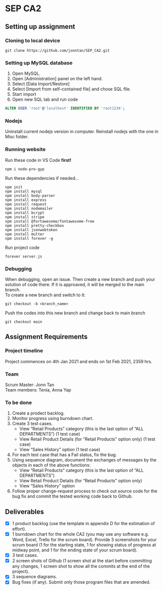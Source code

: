 # SEP CA2

## Setting up assignment

### Cloning to local device
```
git clone https://github.com/jonntan/SEP_CA2.git
```

### Setting up MySQL database
1. Open MySQL. 
2. Open [Administration] panel on the left hand.
3. Select [Data Import/Restore]
4. Select [Import from self-contained file] and chose SQL file.
5. Start import
6. Open new SQL tab and run code
```SQL
ALTER USER 'root'@'localhost' IDENTIFIED BY 'root1234';
```

### Nodejs
Uninstall current nodejs version in computer. Reinstall nodejs with the one in Misc folder.

### Running website
Run these code in VS Code **first!**
```node
npm i node-pre-gyp
```

Run these dependencies if needed...
```node
npm init
npm install mysql
npm install body-parser
npm install express
npm install request
npm install nodemailer
npm install bcrypt
npm install stripe
npm install @fortawesome/fontawesome-free
npm install pretty-checkbox
npm install jsonwebtoken
npm install multer
npm install forever -g
```

Run project code
```node
forever server.js
```

### Debugging
When debugging, open an issue. Then create a new branch and push your solution of code there. If it is approaved, it will be merged to the main branch.  
To create a new branch and switch to it:
```git
git checkout -b <branch_name>
```
Push the codes into this new branch and change back to main branch
```git
git checkout main
```

## Assignment Requirements

### Project timeline
Project commences on 4th Jan 2021 and ends on 1st Feb 2021, 2359 hrs.

### Team
Scrum Master: Jonn Tan  
Team members: Tenia, Anna Yap

### To be done
1. Create a prodect backlog.
2. Monitor progress using burndown chart.
3. Create 3 test cases.
   - View “Retail Products” category (this is the last option of “ALL
DEPARTMENTS”) (1 test case)
   - View Retail Product Details (for “Retail Products” option only) (1 test case)
   - View “Sales History” option (1 test case)
4. For each test case that has a Fail status, fix the bug.
5. Using sequence diagram, document the exchanges of messages by the objects in each of the above functions:
   - View “Retail Products” category (this is the last option of “ALL DEPARTMENTS”)
   - View Retail Product Details (for “Retail Products” option only)
   - View “Sales History” option
6. Follow proper change-request process to check out source code for the bug fix and commit the tested working code back to Github.

## Deliverables
- [x] 1 product backlog (use the template in appendix D for the estimation of effort).
- [x] 1 burndown chart for the whole CA2 (you may use any software e.g. Word, Excel, Trello for the scrum board). Provide 3 screenshots for your scrum board (1 for the starting state, 1 for showing status of progress at midway point, and 1 for the ending state of your scrum board).
- [x] 3 test cases.
- [x] 2 screen shots of Github (1 screen shot at the start before committing any changes, 1
screen shot to show all the commits at the end of the project).
- [x] 3 sequence diagrams.
- [x] Bug fixes (if any). Submit only those program files that are amended.
